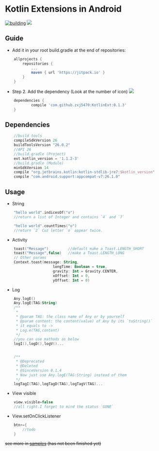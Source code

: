 
# Kotlin Extensions in Android
[![building](https://img.shields.io/badge/build-passing-brightgreen.svg)]()
[![](https://jitpack.io/v/zxj5470/KotlinExt.svg)](https://jitpack.io/#zxj5470/KotlinExt)
## Guide
- Add it in your root build.gradle at the end of repositories:
````gradle
    allprojects {
        repositories {
            ...
            maven { url 'https://jitpack.io' }
        }
    }
````
- Step 2. Add the dependency    (Look at the number of icon)
[![](https://jitpack.io/v/zxj5470/KotlinExt.svg)](https://jitpack.io/#zxj5470/KotlinExt)
````gradle
    dependencies {
            compile 'com.github.zxj5470:KotlinExt:0.1.3'
    }
````

## Dependencies
```gradle
    //build tools
    compileSdkVersion 26
    buildToolsVersion "26.0.2"
    //API 26
    //build.gradle (Project)
    ext.kotlin_version = '1.1.2-3'
    //build.gradle (Module)
    minSdkVersion 14
    compile "org.jetbrains.kotlin:kotlin-stdlib-jre7:$kotlin_version"
    compile "com.android.support:appcompat-v7:26.1.0"
```
## Usage
- String
```kotlin
    "hello world".indicesOf("o")
    //return a list of Integer and contains `4` and `7`

    "hello world".countTimes("o")
    //return `2` Cuz letter `o` appear twice.
```
- Activity
```kotlin
    toast("Message")         //default make a Toast.LENGTH_SHORT
    toast("Message",false)   //make a Toast.LENGTH_LONG
    // Other params
    Context.toast(message: String,
                      longTime: Boolean = true,
                      gravity: Int = Gravity.CENTER,
                      xOffset: Int = 0,
                      yOffset: Int = 0)
```
- Log
```kotlin
    Any.logE()
    Any.logE(TAG:String)
    /**
     *
     * @param TAG: the class name of Any or by yourself
     * @param content: the content(value) of Any by its `toString()`
     * it equals to ->
     * Log.e(TAG,content)
     */
    //you can use mathods as below
    logI(),logD(),logV()...


    /**
     * @Deprecated
     * @Deleted
     * @SinceVersion 0.1.4
     * Now just use Any.logE(TAG:String) instead of them
     */
    logTagI(TAG),logTagD(TAG),logTagV(TAG)...

```
- View visible
```kotlin
    view.visible=false
    //all right.I forget to mind the status `GONE`
```
- View.setOnClickListener
```kotlin
    btn+={
        //todo
    }
```
~~see more in [samples](https://github.com/zxj5470/KotlinExt/blob/master/readme.md)     (has not been finished yet)~~